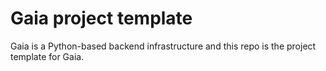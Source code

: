 Gaia project template
=====================

Gaia is a Python-based backend infrastructure and this repo is the project template for Gaia.